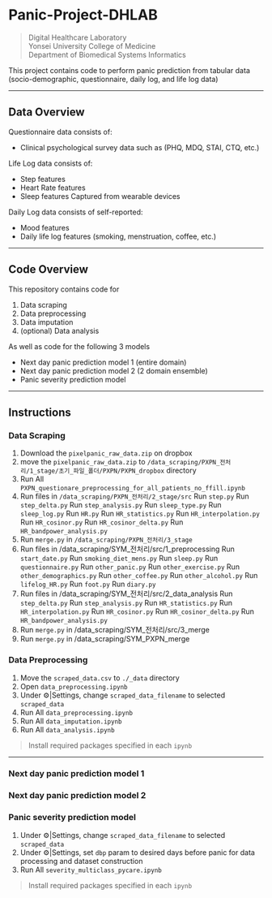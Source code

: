 # Panic-Project-DHLAB

> Digital Healthcare Laboratory  
> Yonsei University College of Medicine  
> Department of Biomedical Systems Informatics

This project contains code to perform panic prediction from tabular data (socio-demographic, questionnaire, daily log, and life log data)

---
## Data Overview

Questionnaire data consists of:
- Clinical psychological survey data such as (PHQ, MDQ, STAI, CTQ, etc.)

Life Log data consists of:
- Step features
- Heart Rate features
- Sleep features
Captured from wearable devices

Daily Log data consists of self-reported:
- Mood features
- Daily life log features (smoking, menstruation, coffee, etc.)

---
## Code Overview

This repository contains code for
1. Data scraping
2. Data preprocessing
3. Data imputation
4. (optional) Data analysis

As well as code for the following 3 models
- Next day panic prediction model 1 (entire domain)
- Next day panic prediction model 2 (2 domain ensemble)  
- Panic severity prediction model

---
## Instructions

### Data Scraping
1. Download the `pixelpanic_raw_data.zip` on dropbox
2. move the `pixelpanic_raw_data.zip` to `/data_scraping/PXPN_전처리/1_stage/초기_파일_폴더/PXPN/PXPN_dropbox` directory
3. Run All `PXPN_questionare_preprocessing_for_all_patients_no_ffill.ipynb`
4. Run files in `/data_scraping/PXPN_전처리/2_stage/src`
    Run `step.py`
    Run `step_delta.py`
    Run `step_analysis.py`
    Run `sleep_type.py`
    Run `sleep_log.py`
    Run `HR.py`
    Run `HR_statistics.py`
    Run `HR_interpolation.py`
    Run `HR_cosinor.py`
    Run `HR_cosinor_delta.py`
    Run `HR_bandpower_analysis.py`
5. Run `merge.py` in `/data_scraping/PXPN_전처리/3_stage`
6. Run files in /data_scraping/SYM_전처리/src/1_preprocessing
    Run `start_date.py`
    Run `smoking_diet_mens.py`
    Run `sleep.py`
    Run `questionnaire.py`
    Run `other_panic.py`
    Run `other_exercise.py`
    Run `other_demographics.py`
    Run `other_coffee.py`
    Run `other_alcohol.py`
    Run `lifelog_HR.py`
    Run `foot.py`
    Run `diary.py`
7. Run files in /data_scraping/SYM_전처리/src/2_data_analysis
    Run `step_delta.py`
    Run `step_analysis.py`
    Run `HR_statistics.py`
    Run `HR_interpolation.py`
    Run `HR_cosinor.py`
    Run `HR_cosinor_delta.py`
    Run `HR_bandpower_analysis.py`
8. Run `merge.py` in /data_scraping/SYM_전처리/src/3_merge
9. Run `merge.py` in /data_scraping/SYM_PXPN_merge



### Data Preprocessing
1. Move the `scraped_data.csv` to `./_data` directory
2. Open `data_preprocessing.ipynb`
3. Under ⚙️|Settings, change `scraped_data_filename` to selected `scraped_data`
4. Run All `data_preprocessing.ipynb`
5. Run All `data_imputation.ipynb`
6. Run All `data_analysis.ipynb`

> Install required packages specified in each `ipynb`

---

### Next day panic prediction model 1

### Next day panic prediction model 2

### Panic severity prediction model 
1. Under ⚙️|Settings, change `scraped_data_filename` to selected `scraped_data`
2. Under ⚙️|Settings, set `dbp` param to desired days before panic for data processing and dataset construction
3. Run All `severity_multiclass_pycare.ipynb`

> Install required packages specified in each `ipynb`